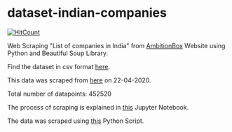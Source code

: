 # dataset-indian-companies
[![HitCount](http://hits.dwyl.com/mratanusarkar/https://githubcom/mratanusarkar/dataset-indian-companies.svg)](http://hits.dwyl.com/mratanusarkar/https://githubcom/mratanusarkar/dataset-indian-companies)

Web Scraping "List of companies in India" from [AmbitionBox](https://www.ambitionbox.com/) Website using Python and Beautiful Soup Library.

Find the dataset in csv format [here](https://github.com/mratanusarkar/dataset-indian-companies/blob/master/dataset/List_of_companies_in_India.csv).

This data was scraped from [here](https://www.ambitionbox.com/list-of-companies) on 22-04-2020.

Total number of datapoints: 452520

The process of scraping is explained in [this](https://github.com/mratanusarkar/dataset-indian-companies/blob/master/AmbitionBox%2020-04-2020.ipynb) Jupyter Notebook.

The data was scraped using [this](https://github.com/mratanusarkar/dataset-indian-companies/blob/master/scraper.py) Python Script.

